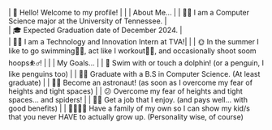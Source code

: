 |    👋 Hello!  Welcome to my profile!
|
|
|  About Me...
|
|    👨‍💻    I am a Computer Science major at the University of Tennessee.
|  
|    🎓    Expected Graduation date of December 2024.
|  
|    🧑‍🏭  I am a Technology and Innovation Intern at TVA!|
|
|    🌞    In the summer I like to go swimming🏊‍♂️, act like I workout🏋️‍♂️, and occasionally shoot soom hoops⛹️‍♂️!
|
|
|  My Goals...
|
|    🐬    Swim with or touch a dolphin!  (or a penguin, I like penguins too)
|
|    👨‍🎓    Graduate with a B.S in Computer Science.  (At least graduate)
|
|    👨‍🚀    Become an astronaut!  (as soon as I overcome my fear of heights and tight spaces)
|
|    😕    Overcome my fear of heights and tight spaces... and spiders! 
|
|    🧑‍💻  Get a job that I enjoy.  (and pays well... with good benefits)
|
|    👨‍👩‍👦‍👦    Have a family of my own so I can show my kid/s that you never HAVE to actually grow up. (Personality wise, of course)
